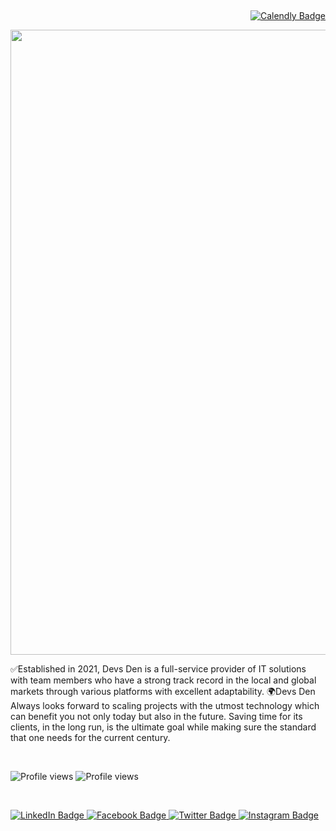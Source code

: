  <div id="Book a Call" align="right">
 <a href="https://calendly.com/devsden/meeting-at-google-meet">
     <img src="https://img.shields.io/badge/Book a Call -blueviolet?style=for-the-badge&logo=calendly&logoColor=white" alt="Calendly Badge"/>
  </a>
 </div>

 <div id="header" align="center">
  <img src="https://scontent.fdac24-1.fna.fbcdn.net/v/t39.30808-6/321298850_466878968939683_2287275696814776909_n.jpg?_nc_cat=102&ccb=1-7&_nc_sid=e3f864&_nc_eui2=AeGgYlaKK6K1Nxab666-mwzfTT1_urB4jNRNPX-6sHiM1IVUm6AedyIyDcFLq6DFZgY2b8JK-BVy3oH11xtKjwP3&_nc_ohc=dB2WgcYFv7AAX8RtRB2&_nc_ht=scontent.fdac24-1.fna&oh=00_AfCpbWA1J-nYPmBC2to_99n9tiHfcjbDz2NuY6j8-2ytxw&oe=63B58045" width="1000"/>
</div>


<p> ✅Established in 2021, Devs Den is a full-service provider of IT solutions with team members who have a strong track record in the local and global markets through various platforms with excellent adaptability.
🌍Devs Den Always looks forward to scaling projects with the utmost technology which can benefit you not only today but also in the future.
Saving time for its clients, in the long run, is the ultimate goal while making sure the standard that one needs for the current century.</p>

 <div id="Book a Call" align="left">
![Profile views](https://gpvc.arturio.dev/DevsDenBD) 
![Profile views](https://visitor-badge.glitch.me/badge?page_id=DevsDenBD.DevsDenBD)
  </div>
  
  <div id="Badge">

  <a href="https://www.linkedin.com/company/devsden/">
    <img src="https://img.shields.io/badge/LinkedIn-blue?style=for-the-badge&logo=linkedin&logoColor=white" alt="LinkedIn Badge"/>
  </a>
  <a href="https://www.facebook.com/DevsDenBD/">
    <img src="https://img.shields.io/badge/Facebook-blue?style=for-the-badge&logo=facebook&logoColor=white" alt="Facebook Badge"/>
  </a> 
  <a href="https://twitter.com/devsdenbd">
    <img src="https://img.shields.io/badge/Twitter-blue?style=for-the-badge&logo=twitter&logoColor=white" alt="Twitter Badge"/>
  </a>
  <a href="https://www.instagram.com/devsdenbd/">
    <img src="https://img.shields.io/badge/Instagram-blue?style=for-the-badge&logo=instagram&logoColor=white" alt="Instagram Badge"/>
  </a>

</div>



